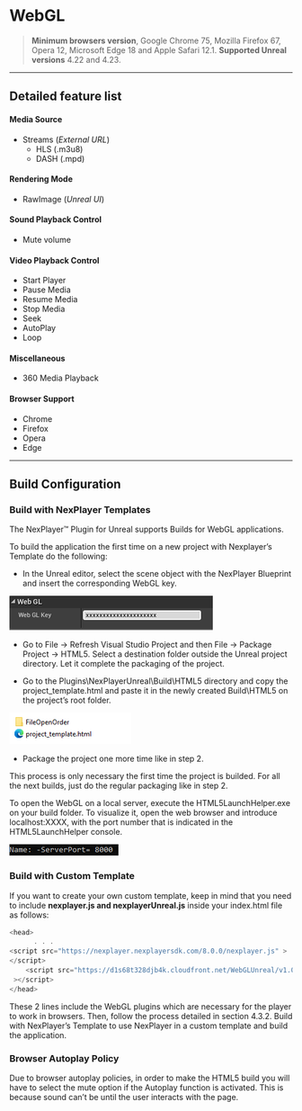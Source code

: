 # WebGL

> **Minimum browsers version**, Google Chrome 75, Mozilla Firefox 67, Opera 12, Microsoft Edge 18 and Apple Safari 12.1.
> **Supported Unreal versions** 4.22 and 4.23.

---
## Detailed feature list

#### Media Source
- Streams (*External URL*)
	- HLS (.m3u8)
	- DASH (.mpd)

#### Rendering Mode  
- RawImage (*Unreal UI*)	

#### Sound Playback Control
- Mute volume

#### Video Playback Control
- Start Player
- Pause Media
- Resume Media
- Stop Media
- Seek
- AutoPlay
- Loop

#### Miscellaneous
- 360 Media Playback

#### Browser Support
- Chrome
- Firefox
- Opera
- Edge

---
## Build Configuration
### Build with NexPlayer Templates

The NexPlayer™ Plugin for Unreal supports Builds for WebGL applications.

To build the application the first time on a new project with Nexplayer’s Template do the following:

- In the Unreal editor, select the scene object with the NexPlayer Blueprint and insert the corresponding WebGL key. 

![](../assets/platforms/web1.png)

- Go to File → Refresh Visual Studio Project and then  File → Package Project → HTML5. Select a destination folder outside the Unreal project directory. Let it complete the packaging of the project.

- Go to the Plugins\NexPlayerUnreal\Build\HTML5 directory and copy the project_template.html and paste it in the newly created Build\HTML5 on the project’s root folder.

![](../assets/platforms/web2.png)

- Package the project one more time like in step 2.

This process is only necessary the first time the project is builded. For all the next builds, just do the regular packaging like in step 2.


To open the WebGL on a local server, execute the HTML5LaunchHelper.exe on your build folder. To visualize it, open the web browser and introduce localhost:XXXX, with the port number that is indicated in the HTML5LaunchHelper console.

![](../assets/platforms/web3.png)

### Build with Custom Template

If you want to create your own custom template, keep in mind that you need to include **nexplayer.js and nexplayerUnreal.js** inside your index.html file as follows:
```csharp
<head>
      . . .
<script src="https://nexplayer.nexplayersdk.com/8.0.0/nexplayer.js" >
</script>
    <script src="https://d1s68t328djb4k.cloudfront.net/WebGLUnreal/v1.0/NexPlayerUnreal.js"
 ></script>
</head>
```

These 2 lines include the WebGL plugins which are necessary for the player to work in browsers.
Then, follow the process detailed in section 4.3.2. Build with NexPlayer’s Template  to use NexPlayer in a custom template and build the application.

### Browser Autoplay Policy

Due to browser autoplay policies, in order to make the HTML5 build you will have to select the mute option if the Autoplay function is activated. This is because sound can’t be  until the user interacts with the page.
